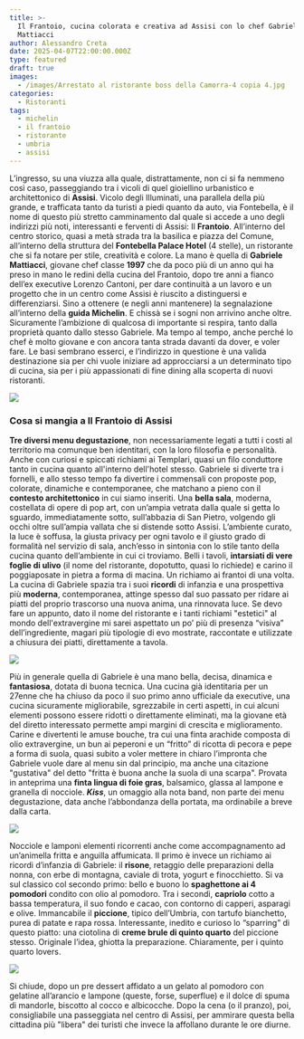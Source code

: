 ```yaml
---
title: >-
  Il Frantoio, cucina colorata e creativa ad Assisi con lo chef Gabriele
  Mattiacci
author: Alessandro Creta
date: 2025-04-07T22:00:00.000Z
type: featured
draft: true
images:
  - /images/Arrestato al ristorante boss della Camorra-4 copia 4.jpg
categories:
  - Ristoranti
tags:
  - michelin
  - il frantoio
  - ristorante
  - umbria
  - assisi
---
```


L’ingresso, su una viuzza alla quale, distrattamente, non ci si fa nemmeno così caso, passeggiando tra i vicoli di quel gioiellino urbanistico e architettonico di **Assisi**. Vicolo degli Illuminati, una parallela della più grande, e trafficata tanto da turisti a piedi quanto da auto, via Fontebella, è il nome di questo più stretto camminamento dal quale si accede a uno degli indirizzi più noti, interessanti e ferventi di Assisi: Il **Frantoio**. All’interno del centro storico, quasi a metà strada tra la basilica e piazza del Comune, all’interno della struttura del **Fontebella Palace Hotel** (4 stelle), un ristorante che si fa notare per stile, creatività e colore. La mano è quella di **Gabriele Mattiacci**, giovane chef classe **1997** che da poco più di un anno qui ha preso in mano le redini della cucina del Frantoio, dopo tre anni a fianco dell’ex executive Lorenzo Cantoni, per dare continuità a un lavoro e un progetto che in un centro come Assisi è riuscito a distinguersi e differenziarsi. Sino a ottenere (e negli anni mantenere) la segnalazione all’interno della **guida Michelin**. E chissà se i sogni non arrivino anche oltre. Sicuramente l’ambizione di qualcosa di importante si respira, tanto dalla proprietà quanto dallo stesso Gabriele. Ma tempo al tempo, anche perché lo chef è molto giovane e con ancora tanta strada davanti da dover, e voler fare. Le basi sembrano esserci, e l’indirizzo in questione è una valida destinazione sia per chi vuole iniziare ad approcciarsi a un determinato tipo di cucina, sia per i più appassionati di fine dining alla scoperta di nuovi ristoranti.

![](</images/il frantoio-sala-assisi.png>)

### Cosa si mangia a Il Frantoio di Assisi

**Tre diversi menu degustazione**, non necessariamente legati a tutti i costi al territorio ma comunque ben identitari, con la loro filosofia e personalità. Anche con curiosi e spiccati richiami ai Templari, quasi un filo conduttore tanto in cucina quanto all'interno dell'hotel stesso. Gabriele si diverte tra i fornelli, e allo stesso tempo fa divertire i commensali con proposte pop, colorate, dinamiche e contemporanee, che matchano a pieno con il **contesto architettonico** in cui siamo inseriti. Una **bella sala**, moderna, costellata di opere di pop art, con un’ampia vetrata dalla quale si getta lo sguardo, immediatamente sotto, sull’abbazia di San Pietro, volgendo gli occhi oltre sull’ampia vallata che si distende sotto Assisi. L’ambiente curato, la luce è soffusa, la giusta privacy per ogni tavolo e il giusto grado di formalità nel servizio di sala, anch’esso in sintonia con lo stile tanto della cucina quanto dell’ambiente in cui ci troviamo. Belli i tavoli, **intarsiati di vere foglie di ulivo** (il nome del ristorante, dopotutto, quasi lo richiede) e carino il poggiaposate in pietra a forma di macina. Un richiamo ai frantoi di una volta. La cucina di Gabriele spazia tra i suoi **ricordi** di infanzia e una prospettiva più **moderna**, contemporanea, attinge spesso dal suo passato per ridare ai piatti del proprio trascorso una nuova anima, una rinnovata luce. Se devo fare un appunto, dato il nome del ristorante e i tanti richiami "estetici" al mondo dell'extravergine mi sarei aspettato un po’ più di presenza “visiva” dell’ingrediente, magari più tipologie di evo mostrate, raccontate e utilizzate a chiusura dei piatti, direttamente a tavola.

![](/images/lingua-foie-gras-kiss-frantoio-assisi.jpg)

Più in generale quella di Gabriele è una mano bella, decisa, dinamica e **fantasiosa**, dotata di buona tecnica. Una cucina già identitaria per un 27enne che ha chiuso da poco il suo primo anno ufficiale da executive, una cucina sicuramente migliorabile, sgrezzabile in certi aspetti, in cui alcuni elementi possono essere ridotti o direttamente eliminati, ma la giovane età del diretto interessato permette ampi margini di crescita e miglioramento. Carine e divertenti le amuse bouche, tra cui una finta arachide composta di olio extravergine, un bun ai peperoni e un “fritto” di ricotta di pecora e pepe a forma di suola, quasi subito a voler mettere in chiaro l’impronta che Gabriele vuole dare al menu sin dal principio, ma anche una citazione "gustativa" del detto "fritta è buona anche la suola di una scarpa". Provata in anteprima una **finta lingua di foie gras**, balsamico, glassa al lampone e granella di nocciole. ***Kiss***, un omaggio alla nota band, non parte dei menu degustazione, data anche l’abbondanza della portata, ma ordinabile a breve dalla carta.

![](/images/Spaghetto-4-pomodori-frantoio-assisi.jpg)

Nocciole e lamponi elementi ricorrenti anche come accompagnamento ad un’animella fritta e anguilla affumicata. Il primo è invece un richiamo ai ricordi d’infanzia di Gabriele: il **risone**, retaggio delle preparazioni della nonna, con erbe di montagna, caviale di trota, yogurt e finocchietto. Si va sul classico col secondo primo: bello e buono lo **spaghettone ai 4 pomodori** condito con olio al pomodoro. Tra i secondi, **capriolo** cotto a bassa temperatura, il suo fondo e cacao, con contorno di capperi, asparagi e olive. Immancabile il **piccione**, tipico dell’Umbria, con tartufo bianchetto, purea di patate e rapa rossa. Interessante, inedito e curioso lo “sparring” di questo piatto: una ciotolina di **creme brule di quinto quarto** del piccione stesso. Originale l’idea, ghiotta la preparazione. Chiaramente, per i quinto quarto lovers.

![](</images/Arrestato al ristorante boss della Camorra-4 copia 5.jpg>)

Si chiude, dopo un pre dessert affidato a un gelato al pomodoro con gelatine all’arancio e lampone (queste, forse, superflue) e il dolce di spuma di mandorle, biscotto al cocco e albicocche. Dopo la cena (o il pranzo), poi, consigliabile una passeggiata nel centro di Assisi, per ammirare questa bella cittadina più "libera" dei turisti che invece la affollano durante le ore diurne.
